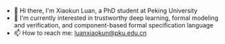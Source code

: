- 👋 Hi there, I'm Xiaokun Luan, a PhD student at Peking University
- 🔭 I'm currently interested in trustworthy deep learning, formal modeling and verification, and component-based formal specification language
- 📫 How to reach me: luanxiaokun@pku.edu.cn

<!--
**luan-xiaokun/luan-xiaokun** is a ✨ _special_ ✨ repository because its `README.md` (this file) appears on your GitHub profile.

Here are some ideas to get you started:

- 🔭 I’m currently working on ...
- 🌱 I’m currently learning ...
- 👯 I’m looking to collaborate on ...
- 🤔 I’m looking for help with ...
- 💬 Ask me about ...
- 📫 How to reach me: ...
- 😄 Pronouns: ...
- ⚡ Fun fact: ...
-->
